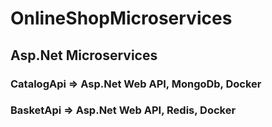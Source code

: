# OnlineShopMicroservices
## Asp.Net Microservices

### CatalogApi => Asp.Net Web API, MongoDb, Docker
### BasketApi => Asp.Net Web API, Redis, Docker
